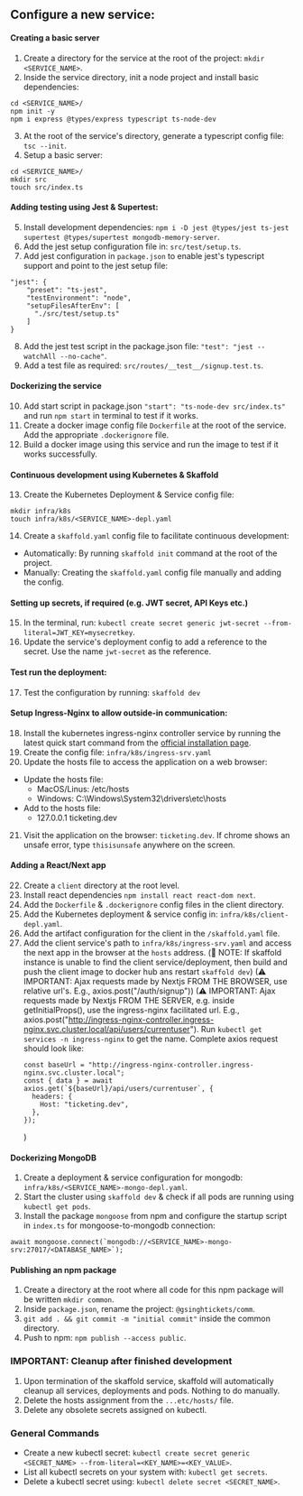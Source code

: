 ## Configure a new service:

#### Creating a basic server

1. Create a directory for the service at the root of the project: `mkdir <SERVICE_NAME>`.
2. Inside the service directory, init a node project and install basic dependencies:

```
cd <SERVICE_NAME>/
npm init -y
npm i express @types/express typescript ts-node-dev
```

3. At the root of the service's directory, generate a typescript config file: `tsc --init`.
4. Setup a basic server:

```
cd <SERVICE_NAME>/
mkdir src
touch src/index.ts
```

#### Adding testing using Jest & Supertest:

5. Install development dependencies: `npm i -D jest @types/jest ts-jest supertest @types/supertest mongodb-memory-server`.
6. Add the jest setup configuration file in: `src/test/setup.ts`.
7. Add jest configuration in `package.json` to enable jest's typescript support and point to the jest setup file:

```
"jest": {
    "preset": "ts-jest",
    "testEnvironment": "node",
    "setupFilesAfterEnv": [
      "./src/test/setup.ts"
    ]
}
```

8. Add the jest test script in the package.json file: `"test": "jest --watchAll --no-cache"`.
9. Add a test file as required: `src/routes/__test__/signup.test.ts`.

#### Dockerizing the service

10. Add start script in package.json `"start": "ts-node-dev src/index.ts"` and run `npm start` in terminal to test if it works.
11. Create a docker image config file `Dockerfile` at the root of the service. Add the appropriate `.dockerignore` file.
12. Build a docker image using this service and run the image to test if it works successfully.

#### Continuous development using Kubernetes & Skaffold

13. Create the Kubernetes Deployment & Service config file:

```
mkdir infra/k8s
touch infra/k8s/<SERVICE_NAME>-depl.yaml
```

14. Create a `skaffold.yaml` config file to facilitate continuous development:

- Automatically: By running `skaffold init` command at the root of the project.
- Manually: Creating the `skaffold.yaml` config file manually and adding the config.

#### Setting up secrets, if required (e.g. JWT secret, API Keys etc.)

15. In the terminal, run: `kubectl create secret generic jwt-secret --from-literal=JWT_KEY=mysecretkey`.
16. Update the service's deployment config to add a reference to the secret. Use the name `jwt-secret` as the reference.

#### Test run the deployment:

17. Test the configuration by running: `skaffold dev`

#### Setup Ingress-Nginx to allow outside-in communication:

18. Install the kubernetes ingress-nginx controller service by running the latest quick start command from the [official installation page](https://kubernetes.github.io/ingress-nginx/deploy/).
19. Create the config file: `infra/k8s/ingress-srv.yaml`
20. Update the hosts file to access the application on a web browser:

- Update the hosts file:
  - MacOS/Linus: /etc/hosts
  - Windows: C:\Windows\System32\drivers\etc\hosts
- Add to the hosts file:
  - 127.0.0.1 ticketing.dev

21. Visit the application on the browser: `ticketing.dev`. If chrome shows an unsafe error, type `thisisunsafe` anywhere on the screen.

#### Adding a React/Next app

22. Create a `client` directory at the root level.
23. Install react dependencies `npm install react react-dom next`.
24. Add the `Dockerfile` & `.dockerignore` config files in the client directory.
25. Add the Kubernetes deployment & service config in: `infra/k8s/client-depl.yaml`.
26. Add the artifact configuration for the client in the `/skaffold.yaml` file.
27. Add the client service's path to `infra/k8s/ingress-srv.yaml` and access the next app in the browser at the `hosts` address.
    (📝 NOTE: If skaffold instance is unable to find the client service/deployment, then build and push the client image to docker hub ans restart `skaffold dev`)
    (⚠ IMPORTANT: Ajax requests made by Nextjs FROM THE BROWSER, use relative url's. E.g., axios.post("/auth/signup"))
    (⚠ IMPORTANT: Ajax requests made by Nextjs FROM THE SERVER, e.g. inside getInitialProps(), use the ingress-nginx facilitated url. E.g., axios.post("http://ingress-nginx-controller.ingress-nginx.svc.cluster.local/api/users/currentuser"). Run `kubectl get services -n ingress-nginx` to get the name. Complete axios request should look like:
    ```
    const baseUrl = "http://ingress-nginx-controller.ingress-nginx.svc.cluster.local";
    const { data } = await axios.get(`${baseUrl}/api/users/currentuser`, {
      headers: {
        Host: "ticketing.dev",
      },
    });
    ```
    )

#### Dockerizing MongoDB

1. Create a deployment & service configuration for mongodb: `infra/k8s/<SERVICE_NAME>-mongo-depl.yaml`.
2. Start the cluster using `skaffold dev` & check if all pods are running using `kubectl get pods`.
3. Install the package `mongoose` from npm and configure the startup script in `index.ts` for mongoose-to-mongodb connection:

```
await mongoose.connect(`mongodb://<SERVICE_NAME>-mongo-srv:27017/<DATABASE_NAME>`);
```

#### Publishing an npm package

1. Create a directory at the root where all code for this npm package will be written `mkdir common`.
2. Inside `package.json`, rename the project: `@gsinghtickets/comm`.
3. `git add . && git commit -m "initial commit"` inside the common directory.
4. Push to npm: `npm publish --access public`.

### IMPORTANT: Cleanup after finished development

1. Upon termination of the skaffold service, skaffold will automatically cleanup all services, deployments and pods. Nothing to do manually.
2. Delete the hosts assignment from the `...etc/hosts/` file.
3. Delete any obsolete secrets assigned on kubectl.

### General Commands

- Create a new kubectl secret: `kubectl create secret generic <SECRET_NAME> --from-literal=<KEY_NAME>=<KEY_VALUE>`.
- List all kubectl secrets on your system with: `kubectl get secrets`.
- Delete a kubectl secret using: `kubectl delete secret <SECRET_NAME>`.
